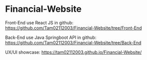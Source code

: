 # Financial-Website

<p> Front-End use React JS  in github:  <a href="https://github.com/Tam02112003/Financial-Website/tree/Front-End"> https://github.com/Tam02112003/Financial-Website/tree/Front-End </a> </p>


<p> Back-End use Java Springboot API in github:  <a href="https://github.com/Tam02112003/Financial-Website/tree/Back-End"> https://github.com/Tam02112003/Financial-Website/tree/Back-End </a> </p>

<p> UX/UI showcase: <a href="https://tam02112003.github.io/Financial-Website/"> https://tam02112003.github.io/Financial-Website/ </a> </p>
